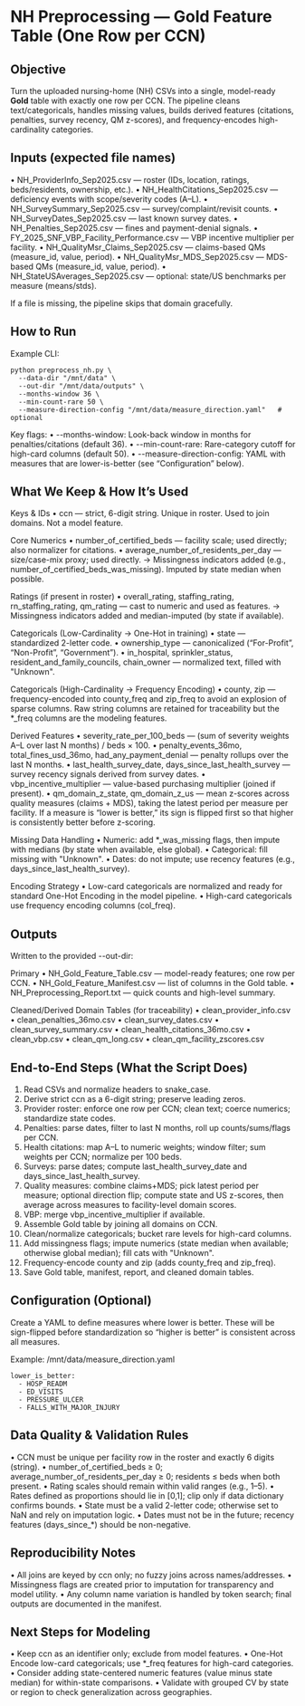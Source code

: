 NH Preprocessing — Gold Feature Table (One Row per CCN)
======================================================

Objective
---------
Turn the uploaded nursing-home (NH) CSVs into a single, model-ready **Gold** table with exactly one row per CCN.
The pipeline cleans text/categoricals, handles missing values, builds derived features (citations, penalties,
survey recency, QM z-scores), and frequency-encodes high-cardinality categories.


Inputs (expected file names)
---------------------------
• NH_ProviderInfo_Sep2025.csv — roster (IDs, location, ratings, beds/residents, ownership, etc.).
• NH_HealthCitations_Sep2025.csv — deficiency events with scope/severity codes (A–L).
• NH_SurveySummary_Sep2025.csv — survey/complaint/revisit counts.
• NH_SurveyDates_Sep2025.csv — last known survey dates.
• NH_Penalties_Sep2025.csv — fines and payment-denial signals.
• FY_2025_SNF_VBP_Facility_Performance.csv — VBP incentive multiplier per facility.
• NH_QualityMsr_Claims_Sep2025.csv — claims-based QMs (measure_id, value, period).
• NH_QualityMsr_MDS_Sep2025.csv — MDS-based QMs (measure_id, value, period).
• NH_StateUSAverages_Sep2025.csv — optional: state/US benchmarks per measure (means/stds).

If a file is missing, the pipeline skips that domain gracefully.


How to Run
----------
Example CLI:

    python preprocess_nh.py \
      --data-dir "/mnt/data" \
      --out-dir "/mnt/data/outputs" \
      --months-window 36 \
      --min-count-rare 50 \
      --measure-direction-config "/mnt/data/measure_direction.yaml"   # optional

Key flags:
• --months-window: Look-back window in months for penalties/citations (default 36).
• --min-count-rare: Rare-category cutoff for high-card columns (default 50).
• --measure-direction-config: YAML with measures that are lower-is-better (see “Configuration” below).


What We Keep & How It’s Used
----------------------------

Keys & IDs
• ccn — strict, 6-digit string. Unique in roster. Used to join domains. Not a model feature.

Core Numerics
• number_of_certified_beds — facility scale; used directly; also normalizer for citations.
• average_number_of_residents_per_day — size/case-mix proxy; used directly.
→ Missingness indicators added (e.g., number_of_certified_beds_was_missing). Imputed by state median when possible.

Ratings (if present in roster)
• overall_rating, staffing_rating, rn_staffing_rating, qm_rating — cast to numeric and used as features.
→ Missingness indicators added and median-imputed (by state if available).

Categoricals (Low-Cardinality → One-Hot in training)
• state — standardized 2-letter code.
• ownership_type — canonicalized (“For-Profit”, “Non-Profit”, “Government”).
• in_hospital, sprinkler_status, resident_and_family_councils, chain_owner — normalized text, filled with "Unknown".

Categoricals (High-Cardinality → Frequency Encoding)
• county, zip — frequency-encoded into county_freq and zip_freq to avoid an explosion of sparse columns.
  Raw string columns are retained for traceability but the *_freq columns are the modeling features.

Derived Features
• severity_rate_per_100_beds — (sum of severity weights A–L over last N months) / beds × 100.
• penalty_events_36mo, total_fines_usd_36mo, had_any_payment_denial — penalty rollups over the last N months.
• last_health_survey_date, days_since_last_health_survey — survey recency signals derived from survey dates.
• vbp_incentive_multiplier — value-based purchasing multiplier (joined if present).
• qm_domain_z_state, qm_domain_z_us — mean z-scores across quality measures (claims + MDS), taking the latest
  period per measure per facility. If a measure is “lower is better,” its sign is flipped first so that
  higher is consistently better before z-scoring.

Missing Data Handling
• Numeric: add *_was_missing flags, then impute with medians (by state when available, else global).
• Categorical: fill missing with "Unknown".
• Dates: do not impute; use recency features (e.g., days_since_last_health_survey).

Encoding Strategy
• Low-card categoricals are normalized and ready for standard One-Hot Encoding in the model pipeline.
• High-card categoricals use frequency encoding columns (col_freq).


Outputs
-------
Written to the provided --out-dir:

Primary
• NH_Gold_Feature_Table.csv — model-ready features; one row per CCN.
• NH_Gold_Feature_Manifest.csv — list of columns in the Gold table.
• NH_Preprocessing_Report.txt — quick counts and high-level summary.

Cleaned/Derived Domain Tables (for traceability)
• clean_provider_info.csv
• clean_penalties_36mo.csv
• clean_survey_dates.csv
• clean_survey_summary.csv
• clean_health_citations_36mo.csv
• clean_vbp.csv
• clean_qm_long.csv
• clean_qm_facility_zscores.csv


End-to-End Steps (What the Script Does)
--------------------------------------
1) Read CSVs and normalize headers to snake_case.
2) Derive strict ccn as a 6-digit string; preserve leading zeros.
3) Provider roster: enforce one row per CCN; clean text; coerce numerics; standardize state codes.
4) Penalties: parse dates, filter to last N months, roll up counts/sums/flags per CCN.
5) Health citations: map A–L to numeric weights; window filter; sum weights per CCN; normalize per 100 beds.
6) Surveys: parse dates; compute last_health_survey_date and days_since_last_health_survey.
7) Quality measures: combine claims+MDS; pick latest period per measure; optional direction flip;
   compute state and US z-scores, then average across measures to facility-level domain scores.
8) VBP: merge vbp_incentive_multiplier if available.
9) Assemble Gold table by joining all domains on CCN.
10) Clean/normalize categoricals; bucket rare levels for high-card columns.
11) Add missingness flags; impute numerics (state median when available; otherwise global median); fill cats with "Unknown".
12) Frequency-encode county and zip (adds county_freq and zip_freq).
13) Save Gold table, manifest, report, and cleaned domain tables.


Configuration (Optional)
-----------------------
Create a YAML to define measures where lower is better. These will be sign-flipped before standardization so
“higher is better” is consistent across all measures.

Example: /mnt/data/measure_direction.yaml

    lower_is_better:
      - HOSP_READM
      - ED_VISITS
      - PRESSURE_ULCER
      - FALLS_WITH_MAJOR_INJURY


Data Quality & Validation Rules
-------------------------------
• CCN must be unique per facility row in the roster and exactly 6 digits (string).
• number_of_certified_beds ≥ 0; average_number_of_residents_per_day ≥ 0; residents ≤ beds when both present.
• Rating scales should remain within valid ranges (e.g., 1–5).
• Rates defined as proportions should lie in [0,1]; clip only if data dictionary confirms bounds.
• State must be a valid 2-letter code; otherwise set to NaN and rely on imputation logic.
• Dates must not be in the future; recency features (days_since_*) should be non-negative.


Reproducibility Notes
---------------------
• All joins are keyed by ccn only; no fuzzy joins across names/addresses.
• Missingness flags are created prior to imputation for transparency and model utility.
• Any column name variation is handled by token search; final outputs are documented in the manifest.


Next Steps for Modeling
-----------------------
• Keep ccn as an identifier only; exclude from model features.
• One-Hot Encode low-card categoricals; use *_freq features for high-card categories.
• Consider adding state-centered numeric features (value minus state median) for within-state comparisons.
• Validate with grouped CV by state or region to check generalization across geographies.
